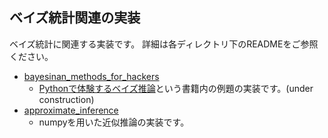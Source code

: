 ## ベイズ統計関連の実装
ベイズ統計に関連する実装です。
詳細は各ディレクトリ下のREADMEをご参照ください。
- [bayesinan_methods_for_hackers][bayesinan_methods_for_hackers]
    - [Pythonで体験するベイズ推論](https://www.morikita.co.jp/books/book/3155)という書籍内の例題の実装です。(under construction)
- [approximate_inference][approximate_inference]
    - numpyを用いた近似推論の実装です。

[bayesinan_methods_for_hackers]:./bayesinan_methods_for_hackers
[approximate_inference]:./approximate_inference